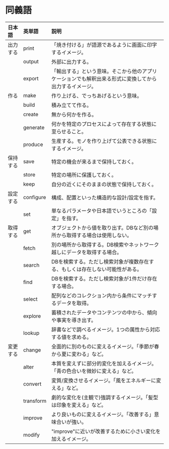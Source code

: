 # 同義語

| 日本語 | 英単語 | 説明 |
|:---- |:---- |:---- |
| 出力する | print | 「焼き付ける」が語源であるように画面に印字するイメージ。 |
| | output | 外部に出力する。 |
| | export | 「輸出する」という意味。そこから他のアプリケーションでも解釈出来る形式に変換してから出力するイメージ。 |
| 作る | make | 作り上げる、でっちあげるという意味。 |
| | build | 積み立てて作る。 |
| | create | 無から何かを作る。 |
| | generate | 何かを特定のプロセスによって存在する状態に至らせること。 |
| | produce | 生産する。モノを作り上げて公表できる状態にするイメージ。 |
| 保持する | save | 特定の機会が来るまで保持しておく。 |
| | store | 特定の場所に保護しておく。 |
| | keep | 自分の近くにそのままの状態で保持しておく。 |
| 設定する | configure | 構成、配置といった構造的な設計/設定を指す。 |
| | set | 単なるパラメータや日本語でいうところの「設定」を指す。 |
| 取得する | get | オブジェクトから値を取り出す。DBなど別の場所から取得する場合は使用しない。 |
| | fetch | 別の場所から取得する。DB検索やネットワーク越しにデータを取得する場合。 |
| | search | DBを検索する。ただし検索対象が複数存在する、もしくは存在しない可能性がある。 |
| | find | DBを検索する。ただし検索対象が1件だけ存在する場合。 |
| | select | 配列などのコレクション内から条件にマッチするデータを取得。 |
| | explore | 蓄積されたデータやコンテンツの中から、傾向や事実を導き出す。 |
| | lookup | 辞書などで調べるイメージ。1つの属性から対応する値を求める。 |
| 変更する | change | 全面的に別のものに変えるイメージ。「季節が春から夏に変わる」など。 |
| | alter | 本質を変えずに部分的変化を加えるイメージ。「青の色合いを微妙に変える」など。 |
| | convert | 変質/変換させるイメージ。「風をエネルギーに変える」など。 | 
| | transform | 劇的な変化を(主観で)強調するイメージ。「髪型は印象を変える」など。 |
| | improve | より良いものに変えるイメージ。「改善する」意味合いが強い。 |
| | modify | "improve"に近いが改善するために小さい変化を加えるイメージ。 |
